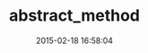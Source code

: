 ---
layout: post
title:  "abstract_method"
repo:   "openSUSE/abstract_method"
date:   2015-02-18 16:58:04
gemurl: https://github.com/openSUSE/abstract_method
---
